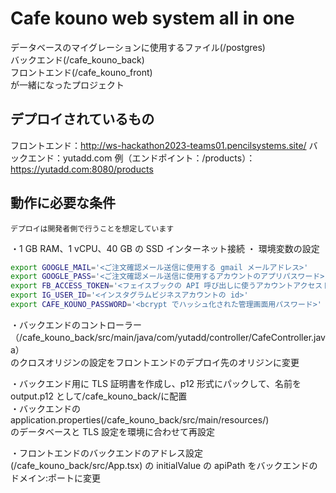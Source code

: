 # Cafe kouno web system all in one

データベースのマイグレーションに使用するファイル(/postgres)  
バックエンド(/cafe_kouno_back)  
フロントエンド(/cafe_kouno_front)  
が一緒になったプロジェクト

## デプロイされているもの

フロントエンド：http://ws-hackathon2023-teams01.pencilsystems.site/
バックエンド：yutadd.com
例（エンドポイント：/products）：
https://yutadd.com:8080/products

## 動作に必要な条件

```japanese
デプロイは開発者側で行うことを想定しています
```

・1 GB RAM、1 vCPU、40 GB の SSD インターネット接続
・ 環境変数の設定  
```bash
export GOOGLE_MAIL='<ご注文確認メール送信に使用する gmail メールアドレス>'  
export GOOGLE_PASS='<ご注文確認メール送信に使用するアカウントのアプリパスワード>'  
export FB_ACCESS_TOKEN='<フェイスブックの API 呼び出しに使うアカウントアクセストークン>'  
export IG_USER_ID='<インスタグラムビジネスアカウントの id>'  
export CAFE_KOUNO_PASSWORD='<bcrypt でハッシュ化された管理画面用パスワード>'  
```
・バックエンドのコントローラー（/cafe_kouno_back/src/main/java/com/yutadd/controller/CafeController.java）  
のクロスオリジンの設定をフロントエンドのデプロイ先のオリジンに変更

・バックエンド用に TLS 証明書を作成し、p12 形式にパックして、名前を output.p12 として/cafe_kouno_back/に配置  
・バックエンドの application.properties(/cafe_kouno_back/src/main/resources/)  
のデータベースと TLS 設定を環境に合わせて再設定

・フロントエンドのバックエンドのアドレス設定(/cafe_kouno_back/src/App.tsx)
の initialValue の apiPath をバックエンドのドメイン:ポートに変更



